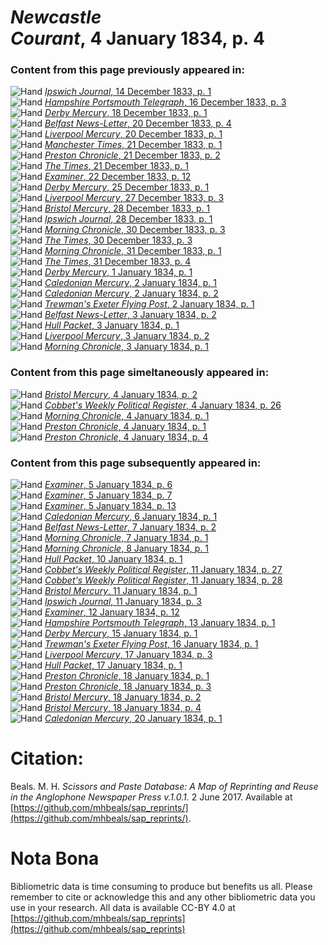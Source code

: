 # *Newcastle Courant*, 4 January 1834, p. 4  
  
### Content from this page previously appeared in:  
![Hand](http://scissorsandpaste.net/wp-content/uploads/2017/06/smallhandpointer.png) [*Ipswich Journal*, 14 December 1833, p. 1](https://mhbeals.github.io/sap_html/Ipswich-Journal/Ipswich-Journal-14-December-1833-p-1)  
![Hand](http://scissorsandpaste.net/wp-content/uploads/2017/06/smallhandpointer.png) [*Hampshire Portsmouth Telegraph*, 16 December 1833, p. 3](https://mhbeals.github.io/sap_html/Hampshire-Portsmouth-Telegraph/Hampshire-Portsmouth-Telegraph-16-December-1833-p-3)  
![Hand](http://scissorsandpaste.net/wp-content/uploads/2017/06/smallhandpointer.png) [*Derby Mercury*, 18 December 1833, p. 1](https://mhbeals.github.io/sap_html/Derby-Mercury/Derby-Mercury-18-December-1833-p-1)  
![Hand](http://scissorsandpaste.net/wp-content/uploads/2017/06/smallhandpointer.png) [*Belfast News-Letter*, 20 December 1833, p. 4](https://mhbeals.github.io/sap_html/Belfast-News-Letter/Belfast-News-Letter-20-December-1833-p-4)  
![Hand](http://scissorsandpaste.net/wp-content/uploads/2017/06/smallhandpointer.png) [*Liverpool Mercury*, 20 December 1833, p. 1](https://mhbeals.github.io/sap_html/Liverpool-Mercury/Liverpool-Mercury-20-December-1833-p-1)  
![Hand](http://scissorsandpaste.net/wp-content/uploads/2017/06/smallhandpointer.png) [*Manchester Times*, 21 December 1833, p. 1](https://mhbeals.github.io/sap_html/Manchester-Times/Manchester-Times-21-December-1833-p-1)  
![Hand](http://scissorsandpaste.net/wp-content/uploads/2017/06/smallhandpointer.png) [*Preston Chronicle*, 21 December 1833, p. 2](https://mhbeals.github.io/sap_html/Preston-Chronicle/Preston-Chronicle-21-December-1833-p-2)  
![Hand](http://scissorsandpaste.net/wp-content/uploads/2017/06/smallhandpointer.png) [*The Times*, 21 December 1833, p. 1](https://mhbeals.github.io/sap_html/The-Times/The-Times-21-December-1833-p-1)  
![Hand](http://scissorsandpaste.net/wp-content/uploads/2017/06/smallhandpointer.png) [*Examiner*, 22 December 1833, p. 12](https://mhbeals.github.io/sap_html/Examiner/Examiner-22-December-1833-p-12)  
![Hand](http://scissorsandpaste.net/wp-content/uploads/2017/06/smallhandpointer.png) [*Derby Mercury*, 25 December 1833, p. 1](https://mhbeals.github.io/sap_html/Derby-Mercury/Derby-Mercury-25-December-1833-p-1)  
![Hand](http://scissorsandpaste.net/wp-content/uploads/2017/06/smallhandpointer.png) [*Liverpool Mercury*, 27 December 1833, p. 3](https://mhbeals.github.io/sap_html/Liverpool-Mercury/Liverpool-Mercury-27-December-1833-p-3)  
![Hand](http://scissorsandpaste.net/wp-content/uploads/2017/06/smallhandpointer.png) [*Bristol Mercury*, 28 December 1833, p. 1](https://mhbeals.github.io/sap_html/Bristol-Mercury/Bristol-Mercury-28-December-1833-p-1)  
![Hand](http://scissorsandpaste.net/wp-content/uploads/2017/06/smallhandpointer.png) [*Ipswich Journal*, 28 December 1833, p. 1](https://mhbeals.github.io/sap_html/Ipswich-Journal/Ipswich-Journal-28-December-1833-p-1)  
![Hand](http://scissorsandpaste.net/wp-content/uploads/2017/06/smallhandpointer.png) [*Morning Chronicle*, 30 December 1833, p. 3](https://mhbeals.github.io/sap_html/Morning-Chronicle/Morning-Chronicle-30-December-1833-p-3)  
![Hand](http://scissorsandpaste.net/wp-content/uploads/2017/06/smallhandpointer.png) [*The Times*, 30 December 1833, p. 3](https://mhbeals.github.io/sap_html/The-Times/The-Times-30-December-1833-p-3)  
![Hand](http://scissorsandpaste.net/wp-content/uploads/2017/06/smallhandpointer.png) [*Morning Chronicle*, 31 December 1833, p. 1](https://mhbeals.github.io/sap_html/Morning-Chronicle/Morning-Chronicle-31-December-1833-p-1)  
![Hand](http://scissorsandpaste.net/wp-content/uploads/2017/06/smallhandpointer.png) [*The Times*, 31 December 1833, p. 4](https://mhbeals.github.io/sap_html/The-Times/The-Times-31-December-1833-p-4)  
![Hand](http://scissorsandpaste.net/wp-content/uploads/2017/06/smallhandpointer.png) [*Derby Mercury*, 1 January 1834, p. 1](https://mhbeals.github.io/sap_html/Derby-Mercury/Derby-Mercury-1-January-1834-p-1)  
![Hand](http://scissorsandpaste.net/wp-content/uploads/2017/06/smallhandpointer.png) [*Caledonian Mercury*, 2 January 1834, p. 1](https://mhbeals.github.io/sap_html/Caledonian-Mercury/Caledonian-Mercury-2-January-1834-p-1)  
![Hand](http://scissorsandpaste.net/wp-content/uploads/2017/06/smallhandpointer.png) [*Caledonian Mercury*, 2 January 1834, p. 2](https://mhbeals.github.io/sap_html/Caledonian-Mercury/Caledonian-Mercury-2-January-1834-p-2)  
![Hand](http://scissorsandpaste.net/wp-content/uploads/2017/06/smallhandpointer.png) [*Trewman's Exeter Flying Post*, 2 January 1834, p. 1](https://mhbeals.github.io/sap_html/Trewman's-Exeter-Flying-Post/Trewman's-Exeter-Flying-Post-2-January-1834-p-1)  
![Hand](http://scissorsandpaste.net/wp-content/uploads/2017/06/smallhandpointer.png) [*Belfast News-Letter*, 3 January 1834, p. 2](https://mhbeals.github.io/sap_html/Belfast-News-Letter/Belfast-News-Letter-3-January-1834-p-2)  
![Hand](http://scissorsandpaste.net/wp-content/uploads/2017/06/smallhandpointer.png) [*Hull Packet*, 3 January 1834, p. 1](https://mhbeals.github.io/sap_html/Hull-Packet/Hull-Packet-3-January-1834-p-1)  
![Hand](http://scissorsandpaste.net/wp-content/uploads/2017/06/smallhandpointer.png) [*Liverpool Mercury*, 3 January 1834, p. 2](https://mhbeals.github.io/sap_html/Liverpool-Mercury/Liverpool-Mercury-3-January-1834-p-2)  
![Hand](http://scissorsandpaste.net/wp-content/uploads/2017/06/smallhandpointer.png) [*Morning Chronicle*, 3 January 1834, p. 1](https://mhbeals.github.io/sap_html/Morning-Chronicle/Morning-Chronicle-3-January-1834-p-1)  
  
### Content from this page simeltaneously appeared in:  
![Hand](http://scissorsandpaste.net/wp-content/uploads/2017/06/smallhandpointer.png) [*Bristol Mercury*, 4 January 1834, p. 2](https://mhbeals.github.io/sap_html/Bristol-Mercury/Bristol-Mercury-4-January-1834-p-2)  
![Hand](http://scissorsandpaste.net/wp-content/uploads/2017/06/smallhandpointer.png) [*Cobbet's Weekly Political Register*, 4 January 1834, p. 26](https://mhbeals.github.io/sap_html/Cobbet's-Weekly-Political-Register/Cobbet's-Weekly-Political-Register-4-January-1834-p-26)  
![Hand](http://scissorsandpaste.net/wp-content/uploads/2017/06/smallhandpointer.png) [*Morning Chronicle*, 4 January 1834, p. 1](https://mhbeals.github.io/sap_html/Morning-Chronicle/Morning-Chronicle-4-January-1834-p-1)  
![Hand](http://scissorsandpaste.net/wp-content/uploads/2017/06/smallhandpointer.png) [*Preston Chronicle*, 4 January 1834, p. 1](https://mhbeals.github.io/sap_html/Preston-Chronicle/Preston-Chronicle-4-January-1834-p-1)  
![Hand](http://scissorsandpaste.net/wp-content/uploads/2017/06/smallhandpointer.png) [*Preston Chronicle*, 4 January 1834, p. 4](https://mhbeals.github.io/sap_html/Preston-Chronicle/Preston-Chronicle-4-January-1834-p-4)  
  
### Content from this page subsequently appeared in:  
![Hand](http://scissorsandpaste.net/wp-content/uploads/2017/06/smallhandpointer.png) [*Examiner*, 5 January 1834, p. 6](https://mhbeals.github.io/sap_html/Examiner/Examiner-5-January-1834-p-6)  
![Hand](http://scissorsandpaste.net/wp-content/uploads/2017/06/smallhandpointer.png) [*Examiner*, 5 January 1834, p. 7](https://mhbeals.github.io/sap_html/Examiner/Examiner-5-January-1834-p-7)  
![Hand](http://scissorsandpaste.net/wp-content/uploads/2017/06/smallhandpointer.png) [*Examiner*, 5 January 1834, p. 13](https://mhbeals.github.io/sap_html/Examiner/Examiner-5-January-1834-p-13)  
![Hand](http://scissorsandpaste.net/wp-content/uploads/2017/06/smallhandpointer.png) [*Caledonian Mercury*, 6 January 1834, p. 1](https://mhbeals.github.io/sap_html/Caledonian-Mercury/Caledonian-Mercury-6-January-1834-p-1)  
![Hand](http://scissorsandpaste.net/wp-content/uploads/2017/06/smallhandpointer.png) [*Belfast News-Letter*, 7 January 1834, p. 2](https://mhbeals.github.io/sap_html/Belfast-News-Letter/Belfast-News-Letter-7-January-1834-p-2)  
![Hand](http://scissorsandpaste.net/wp-content/uploads/2017/06/smallhandpointer.png) [*Morning Chronicle*, 7 January 1834, p. 1](https://mhbeals.github.io/sap_html/Morning-Chronicle/Morning-Chronicle-7-January-1834-p-1)  
![Hand](http://scissorsandpaste.net/wp-content/uploads/2017/06/smallhandpointer.png) [*Morning Chronicle*, 8 January 1834, p. 1](https://mhbeals.github.io/sap_html/Morning-Chronicle/Morning-Chronicle-8-January-1834-p-1)  
![Hand](http://scissorsandpaste.net/wp-content/uploads/2017/06/smallhandpointer.png) [*Hull Packet*, 10 January 1834, p. 1](https://mhbeals.github.io/sap_html/Hull-Packet/Hull-Packet-10-January-1834-p-1)  
![Hand](http://scissorsandpaste.net/wp-content/uploads/2017/06/smallhandpointer.png) [*Cobbet's Weekly Political Register*, 11 January 1834, p. 27](https://mhbeals.github.io/sap_html/Cobbet's-Weekly-Political-Register/Cobbet's-Weekly-Political-Register-11-January-1834-p-27)  
![Hand](http://scissorsandpaste.net/wp-content/uploads/2017/06/smallhandpointer.png) [*Cobbet's Weekly Political Register*, 11 January 1834, p. 28](https://mhbeals.github.io/sap_html/Cobbet's-Weekly-Political-Register/Cobbet's-Weekly-Political-Register-11-January-1834-p-28)  
![Hand](http://scissorsandpaste.net/wp-content/uploads/2017/06/smallhandpointer.png) [*Bristol Mercury*, 11 January 1834, p. 1](https://mhbeals.github.io/sap_html/Bristol-Mercury/Bristol-Mercury-11-January-1834-p-1)  
![Hand](http://scissorsandpaste.net/wp-content/uploads/2017/06/smallhandpointer.png) [*Ipswich Journal*, 11 January 1834, p. 3](https://mhbeals.github.io/sap_html/Ipswich-Journal/Ipswich-Journal-11-January-1834-p-3)  
![Hand](http://scissorsandpaste.net/wp-content/uploads/2017/06/smallhandpointer.png) [*Examiner*, 12 January 1834, p. 12](https://mhbeals.github.io/sap_html/Examiner/Examiner-12-January-1834-p-12)  
![Hand](http://scissorsandpaste.net/wp-content/uploads/2017/06/smallhandpointer.png) [*Hampshire Portsmouth Telegraph*, 13 January 1834, p. 1](https://mhbeals.github.io/sap_html/Hampshire-Portsmouth-Telegraph/Hampshire-Portsmouth-Telegraph-13-January-1834-p-1)  
![Hand](http://scissorsandpaste.net/wp-content/uploads/2017/06/smallhandpointer.png) [*Derby Mercury*, 15 January 1834, p. 1](https://mhbeals.github.io/sap_html/Derby-Mercury/Derby-Mercury-15-January-1834-p-1)  
![Hand](http://scissorsandpaste.net/wp-content/uploads/2017/06/smallhandpointer.png) [*Trewman's Exeter Flying Post*, 16 January 1834, p. 1](https://mhbeals.github.io/sap_html/Trewman's-Exeter-Flying-Post/Trewman's-Exeter-Flying-Post-16-January-1834-p-1)  
![Hand](http://scissorsandpaste.net/wp-content/uploads/2017/06/smallhandpointer.png) [*Liverpool Mercury*, 17 January 1834, p. 3](https://mhbeals.github.io/sap_html/Liverpool-Mercury/Liverpool-Mercury-17-January-1834-p-3)  
![Hand](http://scissorsandpaste.net/wp-content/uploads/2017/06/smallhandpointer.png) [*Hull Packet*, 17 January 1834, p. 1](https://mhbeals.github.io/sap_html/Hull-Packet/Hull-Packet-17-January-1834-p-1)  
![Hand](http://scissorsandpaste.net/wp-content/uploads/2017/06/smallhandpointer.png) [*Preston Chronicle*, 18 January 1834, p. 1](https://mhbeals.github.io/sap_html/Preston-Chronicle/Preston-Chronicle-18-January-1834-p-1)  
![Hand](http://scissorsandpaste.net/wp-content/uploads/2017/06/smallhandpointer.png) [*Preston Chronicle*, 18 January 1834, p. 3](https://mhbeals.github.io/sap_html/Preston-Chronicle/Preston-Chronicle-18-January-1834-p-3)  
![Hand](http://scissorsandpaste.net/wp-content/uploads/2017/06/smallhandpointer.png) [*Bristol Mercury*, 18 January 1834, p. 2](https://mhbeals.github.io/sap_html/Bristol-Mercury/Bristol-Mercury-18-January-1834-p-2)  
![Hand](http://scissorsandpaste.net/wp-content/uploads/2017/06/smallhandpointer.png) [*Bristol Mercury*, 18 January 1834, p. 4](https://mhbeals.github.io/sap_html/Bristol-Mercury/Bristol-Mercury-18-January-1834-p-4)  
![Hand](http://scissorsandpaste.net/wp-content/uploads/2017/06/smallhandpointer.png) [*Caledonian Mercury*, 20 January 1834, p. 1](https://mhbeals.github.io/sap_html/Caledonian-Mercury/Caledonian-Mercury-20-January-1834-p-1)  


# Citation: 

Beals. M. H. *Scissors and Paste Database: A Map of Reprinting and Reuse in the Anglophone Newspaper Press v.1.0.1.* 2 June 2017. Available at [https://github.com/mhbeals/sap_reprints/](https://github.com/mhbeals/sap_reprints/). 

# Nota Bona

Bibliometric data is time consuming to produce but benefits us all. Please remember to cite or acknowledge this and any other bibliometric data you use in your research. All data is available CC-BY 4.0 at [https://github.com/mhbeals/sap_reprints](https://github.com/mhbeals/sap_reprints)
